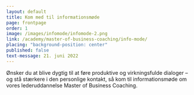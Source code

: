 ```yaml
---
layout: default
title: Kom med til informationsmøde
page: frontpage
order: 1
image: /images/infomode/infomode-2.png
link: /academy/master-of-business-coaching/info-mode/
placing: "background-position: center"
published: false
text-message: 21. juni 2022
---
```

Ønsker du at blive dygtig til at føre produktive og virkningsfulde
            dialoger – og stå stærkere i den personlige kontakt, så kom til informationsmøde om vores lederuddannelse Master of Business
            Coaching.